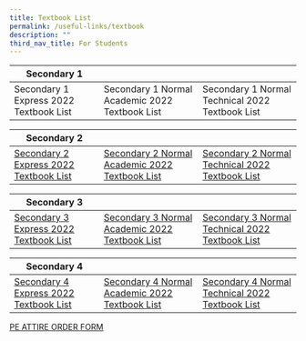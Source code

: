 ```yaml
---
title: Textbook List
permalink: /useful-links/textbook
description: ""
third_nav_title: For Students
---
```


| Secondary 1 |  |  |
| -------- | -------- | -------- |
| Secondary 1 Express 2022 Textbook List    | Secondary 1 Normal Academic 2022 Textbook List     | Secondary 1 Normal Technical 2022 Textbook List    |

| Secondary 2 |  |  |
| -------- | -------- | -------- |
| [Secondary 2 Express 2022 Textbook List](https://andersonsec.moe.edu.sg/qql/slot/u481/S2%20EXP_22-10-2021.pdf)  | [Secondary 2 Normal Academic 2022 Textbook List   ](https://andersonsec.moe.edu.sg/qql/slot/u481/S2%20NA_22-10-2021.pdf)  | [Secondary 2 Normal Technical 2022 Textbook List  ](https://andersonsec.moe.edu.sg/qql/slot/u481/S2%20NT_22-10-2021.pdf)  |


| Secondary 3 |  |  |
| -------- | -------- | -------- |
| [Secondary 3 Express 2022 Textbook List](https://andersonsec.moe.edu.sg/qql/slot/u481/S3%20EXP_22-10-2021.pdf)  | [Secondary 3 Normal Academic 2022 Textbook List](https://andersonsec.moe.edu.sg/qql/slot/u481/S3%20NA_22-10-2021.pdf)  | [Secondary 3 Normal Technical 2022 Textbook List](https://andersonsec.moe.edu.sg/qql/slot/u481/S3%20NT_22-10-2021.pdf)  |


| Secondary 4 |  |  |
| -------- | -------- | -------- |
|[Secondary 4 Express 2022 Textbook List](https://andersonsec.moe.edu.sg/qql/slot/u481/S4%20EXP_22-10-2021.pdf)  | [Secondary 4 Normal Academic 2022 Textbook List](https://andersonsec.moe.edu.sg/qql/slot/u481/S4%20NA_22-10-2021.pdf) | [Secondary 4 Normal Technical 2022 Textbook List](https://andersonsec.moe.edu.sg/qql/slot/u481/S4%20NT_22-10-2021.pdf)  |


[PE ATTIRE ORDER FORM](https://andersonsec.moe.edu.sg/qql/slot/u481/PE%20ATTIRE%20ORDER%20FORM%20003.pdf)